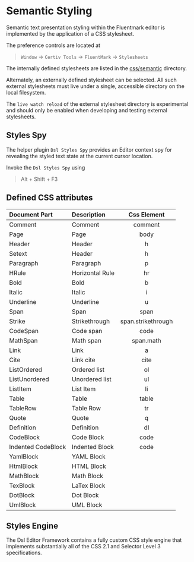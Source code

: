 # Semantic Styling

Semantic text presentation styling within the Fluentmark editor is implemented by 
the application of a CSS stylesheet.

The preference controls are located at

> `Window` -> `Certiv Tools` -> `FluentMark` -> `Stylesheets`

The internally defined stylesheets are listed in the [css/semantic](https://github.com/grosenberg/Fluentmark/tree/master/net.certiv.fluent.dt.ui/css/semantic) 
directory.

Alternately, an externally defined stylesheet can be selected. All such external stylesheets 
must live under a single, accessible directory on the local filesystem.

The `live watch reload` of the external stylesheet directory is experimental and 
should only be enabled when developing and testing external stylesheets.

## Styles Spy

The helper plugin `Dsl Styles Spy` provides an Editor context spy for revealing the styled 
text state at the current cursor location.

Invoke the `Dsl Styles Spy` using 

> Alt + Shift + F3
 

## Defined CSS attributes

|Document Part     |Description    |   Css Element    |
|:-----------------|:--------------|:----------------:|
|Comment           |Comment        |     comment      |
|Page              |Page           |       body       |
|Header            |Header         |        h         |
|Setext            |Header         |        h         |
|Paragraph         |Paragraph      |        p         |
|HRule             |Horizontal Rule|        hr        |
|Bold              |Bold           |        b         |
|Italic            |Italic         |        i         |
|Underline         |Underline      |        u         |
|Span              |Span           |       span       |
|Strike            |Strikethrough  |span.strikethrough|
|CodeSpan          |Code span      |       code       |
|MathSpan          |Math span      |    span.math     |
|Link              |Link           |        a         |
|Cite              |Link cite      |       cite       |
|ListOrdered       |Ordered list   |        ol        |
|ListUnordered     |Unordered list |        ul        |
|ListItem          |List Item      |        li        |
|Table             |Table          |      table       |
|TableRow          |Table Row      |        tr        |
|Quote             |Quote          |        q         |
|Definition        |Definition     |        dl        |
|CodeBlock         |Code Block     |       code       |
|Indented CodeBlock|Indented Block |       code       |
|YamlBlock         |YAML Block     |                  |
|HtmlBlock         |HTML Block     |                  |
|MathBlock         |Math Block     |                  |
|TexBlock          |LaTex Block    |                  |
|DotBlock          |Dot Block      |                  |
|UmlBlock          |UML Block      |                  |

## Styles Engine

The Dsl Editor Framework contains a fully custom CSS style engine that implements substantially 
all of the CSS 2.1 and Selector Level 3 specifications.

